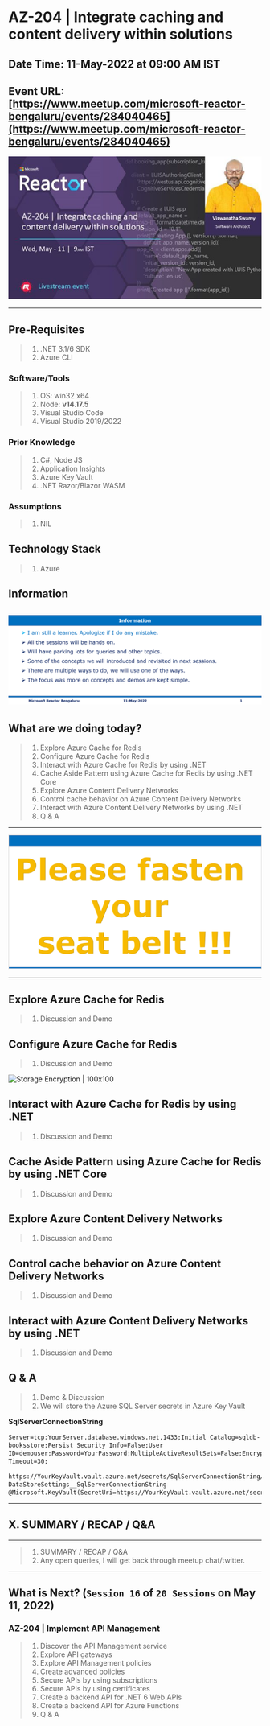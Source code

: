 # AZ-204 | Integrate caching and content delivery within solutions

## Date Time: 11-May-2022 at 09:00 AM IST

## Event URL: [https://www.meetup.com/microsoft-reactor-bengaluru/events/284040465](https://www.meetup.com/microsoft-reactor-bengaluru/events/284040465)

![Viswanatha Swamy P K |150x150](./Documentation/Images/ViswanathaSwamyPK.PNG)

---

## Pre-Requisites

> 1. .NET 3.1/6 SDK
> 1. Azure CLI

### Software/Tools

> 1. OS: win32 x64
> 1. Node: **v14.17.5**
> 1. Visual Studio Code
> 1. Visual Studio 2019/2022

### Prior Knowledge

> 1. C#, Node JS
> 1. Application Insights
> 1. Azure Key Vault
> 1. .NET Razor/Blazor WASM

### Assumptions

> 1. NIL

## Technology Stack

> 1. Azure

## Information

## ![Information | 100x100](./Documentation/Images/Information.PNG)

## What are we doing today?

> 1. Explore Azure Cache for Redis
> 1. Configure Azure Cache for Redis
> 1. Interact with Azure Cache for Redis by using .NET
> 1. Cache Aside Pattern using Azure Cache for Redis by using .NET Core
> 1. Explore Azure Content Delivery Networks
> 1. Control cache behavior on Azure Content Delivery Networks
> 1. Interact with Azure Content Delivery Networks by using .NET
> 1. Q & A

---

![Information | 100x100](./Documentation/Images/SeatBelt.PNG)

---

## Explore Azure Cache for Redis
> 1. Discussion and Demo

## Configure Azure Cache for Redis
> 1. Discussion and Demo

![Storage Encryption | 100x100](./Documentation/Images/ToBeDone.PNG)

## Interact with Azure Cache for Redis by using .NET
> 1. Discussion and Demo

## Cache Aside Pattern using Azure Cache for Redis by using .NET Core
> 1. Discussion and Demo

## Explore Azure Content Delivery Networks
> 1. Discussion and Demo

## Control cache behavior on Azure Content Delivery Networks
> 1. Discussion and Demo

## Interact with Azure Content Delivery Networks by using .NET
> 1. Discussion and Demo

## Q & A



> 1. Demo & Discussion
> 1. We will store the Azure SQL Server secrets in Azure Key Vault

**SqlServerConnectionString**

```
Server=tcp:YourServer.database.windows.net,1433;Initial Catalog=sqldb-booksstore;Persist Security Info=False;User ID=demouser;Password=YourPassword;MultipleActiveResultSets=False;Encrypt=True;TrustServerCertificate=False;Connection Timeout=30;
```

```
https://YourKeyVault.vault.azure.net/secrets/SqlServerConnectionString/5038a0ac6f2c4dc6adb0098517c09253
DataStoreSettings__SqlServerConnectionString
@Microsoft.KeyVault(SecretUri=https://YourKeyVault.vault.azure.net/secrets/SqlServerConnectionString/5038a0ac6f2c4dc6adb0098517c09253)
```
---

## X. SUMMARY / RECAP / Q&A

---

> 1. SUMMARY / RECAP / Q&A
> 2. Any open queries, I will get back through meetup chat/twitter.

---

## What is Next? (`Session 16` of `20 Sessions` on May 11, 2022)

### AZ-204 | Implement API Management

> 1. Discover the API Management service
> 1. Explore API gateways
> 1. Explore API Management policies
> 1. Create advanced policies
> 1. Secure APIs by using subscriptions
> 1. Secure APIs by using certificates
> 1. Create a backend API for .NET 6 Web APIs
> 1. Create a backend API for Azure Functions
> 1. Q & A
